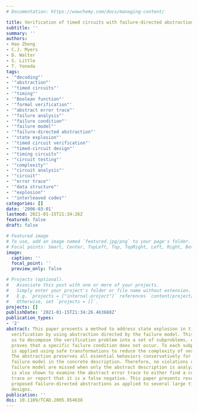 ```yaml
---
# Documentation: https://wowchemy.com/docs/managing-content/

title: Verification of timed circuits with failure-directed abstractions
subtitle: ''
summary: ''
authors:
- Hao Zheng
- C.J. Myers
- D. Walter
- S. Little
- T. Yoneda
tags:
- '"decoding"'
- '"abstraction"'
- '"timed circuits"'
- '"timing"'
- '"Boolean function"'
- '"formal verification"'
- '"abstract error trace"'
- '"failure analysis"'
- '"failure condition"'
- '"failure model"'
- '"failure-directed abstraction"'
- '"state explosion"'
- '"timed circuit verification"'
- '"timed-circuit design"'
- '"timing circuits"'
- '"circuit testing"'
- '"complexity"'
- '"circuit analysis"'
- '"circuit"'
- '"error trace"'
- '"data structure"'
- '"explosion"'
- '"interleaved codes"'
categories: []
date: '2006-03-01'
lastmod: 2021-01-15T21:34:26Z
featured: false
draft: false

# Featured image
# To use, add an image named `featured.jpg/png` to your page's folder.
# Focal points: Smart, Center, TopLeft, Top, TopRight, Left, Right, BottomLeft, Bottom, BottomRight.
image:
  caption: ''
  focal_point: ''
  preview_only: false

# Projects (optional).
#   Associate this post with one or more of your projects.
#   Simply enter your project's folder or file name without extension.
#   E.g. `projects = ["internal-project"]` references `content/project/deep-learning/index.md`.
#   Otherwise, set `projects = []`.
projects: []
publishDate: '2021-01-15T21:34:26.463688Z'
publication_types:
- '2'
abstract: This paper presents a method to address state explosion in timed-circuit
  verification by using abstraction directed by the failure model. This method allows
  us to decompose the verification problem into a set of subproblems, each of which
  proves that a specific failure condition does not occur. To each subproblem, abstraction
  is applied using safe transformations to reduce the complexity of verification.
  The abstraction preserves all essential behaviors conservatively for the specific
  failure model in the concrete description. Therefore, no violations of the given
  failure model are missed when only the abstract description is analyzed. An algorithm
  is also shown to examine the abstract error trace to either find a concrete error
  trace or report that it is a false negative. This paper presents results using the
  proposed failure-directed abstractions as applied to several large timed-circuit
  designs.
publication: ''
doi: 10.1109/TCAD.2005.854638
---
```

